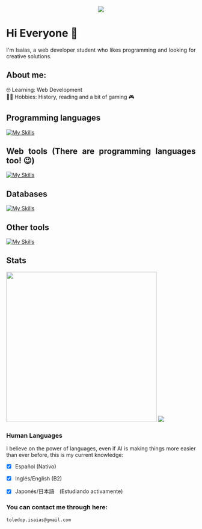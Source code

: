 <div align="justify">

<div align="center"><img src="https://readme-typing-svg.demolab.com/?pause=1000&center=true&vCenter=true&color=FFDF00&font=Orbitron&width=600&size=26&lines=Remember;You+Have+No+Enemies;That+Includes+Programming+Languages" href="https://git.io/typing-svg"></div>

# Hi Everyone 👋
I'm Isaías, a web developer student who likes programming and looking for creative solutions.

## About me:
🤓 Learning: Web Development</br>
🐱‍👤 Hobbies: History, reading and a bit of gaming 🎮</br>

## Programming languages
[![My Skills](https://skillicons.dev/icons?i=py&theme=light)](https://skillicons.dev)

## Web tools (There are programming languages too! 😉)
[![My Skills](https://skillicons.dev/icons?i=html,css,js,php,django&theme=light)](https://skillicons.dev)

## Databases
[![My Skills](https://skillicons.dev/icons?i=mysql,sqlite&theme=light)](https://skillicons.dev)

## Other tools
[![My Skills](https://skillicons.dev/icons?i=git,md,bash,vscode)](https://skillicons.dev)

## Stats
<img src="https://github-readme-stats.vercel.app/api?username=IsaiasTolP&show_icons=true&theme=highcontrast&text_color=ffffff&title_color=ff0000&icon_color=ffff00&hide_border=true" width="400">
<img src="https://github-readme-stats.vercel.app/api/top-langs/?username=IsaiasTolP&layout=compact&theme=highcontrast&text_color=ffffff&title_color=ff0000&icon_color=ffff00&hide_border=true">

### Human Languages
I believe on the power of languages, even if AI is making things more easier than ever before, this is my current knowledge:

* [X] Español (Nativo)
* [x] Inglés/English (B2)
* [X] Japonés/日本語　(Estudiando activamente)



### You can contact me through here:
`toledop.isaias@gmail.com`

</div>

<!--
**IsaiasTolP/IsaiasTolP** is a ✨ _special_ ✨ repository because its `README.md` (this file) appears on your GitHub profile.

Here are some ideas to get you started:

- 🔭 I’m currently working on ...
- 🌱 I’m currently learning ...
- 👯 I’m looking to collaborate on ...
- 🤔 I’m looking for help with ...
- 💬 Ask me about ...
- 📫 How to reach me: ...
- 😄 Pronouns: ...
- ⚡ Fun fact: ...
-->
